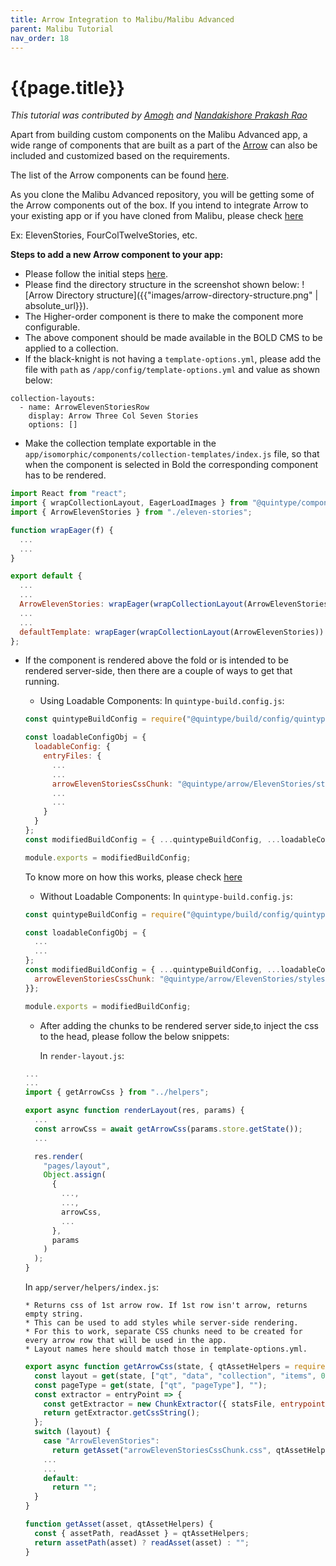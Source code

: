 ```yaml
---
title: Arrow Integration to Malibu/Malibu Advanced
parent: Malibu Tutorial
nav_order: 18
---
```

# {{page.title}}

_This tutorial was contributed by [Amogh](https://github.com/ags1773) and [Nandakishore Prakash Rao](https://twitter.com/nkp_adm)_

Apart from building custom components on the Malibu Advanced app, a wide range of components that are built as a part of the [Arrow](https://developers.quintype.com/quintype-node-arrow/) can also be included and customized based on the requirements.

The list of the Arrow components can be found [here](https://developers.quintype.com/quintype-node-arrow/).

As you clone the Malibu Advanced repository, you will be getting some of the Arrow components out of the box. If you intend to integrate Arrow to your existing app or if you have cloned from Malibu, please check [here](https://developers.quintype.com/quintype-node-arrow/?path=/story/introduction--getting-started)

Ex: ElevenStories, FourColTwelveStories, etc.

**Steps to add a new Arrow component to your app:**

* Please follow the initial steps [here](https://developers.quintype.com/quintype-node-arrow/?path=/story/introduction--getting-started).
* Please find the directory structure in the screenshot shown below:
![Arrow Directory structure]({{"images/arrow-directory-structure.png" | absolute_url}}).
* The Higher-order component is there to make the component more configurable.
* The above component should be made available in the BOLD CMS to be applied to a collection.
* If the black-knight is not having a `template-options.yml`, please add the file with `path` as `/app/config/template-options.yml` and value as shown below:

```
collection-layouts:
  - name: ArrowElevenStoriesRow
    display: Arrow Three Col Seven Stories
    options: []
```

* Make the collection template exportable in the `app/isomorphic/components/collection-templates/index.js` file, so that when the component is selected in Bold the corresponding component has to be rendered.

```javascript
import React from "react";
import { wrapCollectionLayout, EagerLoadImages } from "@quintype/components";
import { ArrowElevenStories } from "./eleven-stories";

function wrapEager(f) {
  ...
  ...
}

export default {
  ...
  ...
  ArrowElevenStories: wrapEager(wrapCollectionLayout(ArrowElevenStories)),
  ...
  ...
  defaultTemplate: wrapEager(wrapCollectionLayout(ArrowElevenStories))
};
```

* If the component is rendered above the fold or is intended to be rendered server-side, then there are a couple of ways to get that running.
    - Using Loadable Components: In `quintype-build.config.js`:

    ```javascript
    const quintypeBuildConfig = require("@quintype/build/config/quintype-build");

    const loadableConfigObj = {
      loadableConfig: {
        entryFiles: {
          ...
          ...
          arrowElevenStoriesCssChunk: "@quintype/arrow/ElevenStories/styles.arrow.css",
          ...
          ...
        }
      }
    };
    const modifiedBuildConfig = { ...quintypeBuildConfig, ...loadableConfigObj };

    module.exports = modifiedBuildConfig;
    ```

  To know more on how this works, please check [here](https://developers.quintype.com/malibu/tutorial/loadable-components.html)

    - Without Loadable Components: In `quintype-build.config.js`:

    ```javascript
    const quintypeBuildConfig = require("@quintype/build/config/quintype-build");

    const loadableConfigObj = {
      ...
      ...
    };
    const modifiedBuildConfig = { ...quintypeBuildConfig, ...loadableConfigObj, entryFiles: {
      arrowElevenStoriesCssChunk: "@quintype/arrow/ElevenStories/styles.arrow.css"
    }};

    module.exports = modifiedBuildConfig;
    ```

    - After adding the chunks to be rendered server side,to inject the css to the head, please follow the below snippets:

      In `render-layout.js`:

    ```javascript
    ...
    ...
    import { getArrowCss } from "../helpers";

    export async function renderLayout(res, params) {
      ...
      const arrowCss = await getArrowCss(params.store.getState());
      ...

      res.render(
        "pages/layout",
        Object.assign(
          {
            ...,
            ...,
            arrowCss,
            ...
          },
          params
        )
      );
    }
    ```

    In `app/server/helpers/index.js`:

      * Returns css of 1st arrow row. If 1st row isn't arrow, returns empty string.
      * This can be used to add styles while server-side rendering.
      * For this to work, separate CSS chunks need to be created for every arrow row that will be used in the app.
      * Layout names here should match those in template-options.yml.

    ```javascript
    export async function getArrowCss(state, { qtAssetHelpers = require("@quintype/framework/server/asset-helper") } = {}) {
      const layout = get(state, ["qt", "data", "collection", "items", 0, "associated-metadata", "layout"], null);
      const pageType = get(state, ["qt", "pageType"], "");
      const extractor = entryPoint => {
        const getExtractor = new ChunkExtractor({ statsFile, entrypoints: [entryPoint] });
        return getExtractor.getCssString();
      };
      switch (layout) {
        case "ArrowElevenStories":
          return getAsset("arrowElevenStoriesCssChunk.css", qtAssetHelpers);
        ...
        ...
        default:
          return "";
      }
    }

    function getAsset(asset, qtAssetHelpers) {
      const { assetPath, readAsset } = qtAssetHelpers;
      return assetPath(asset) ? readAsset(asset) : "";
    }
    ```